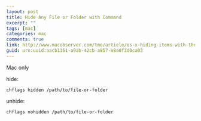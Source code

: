 ```yaml
---
layout: post
title: Hide Any File or Folder with Command
excerpt: ""
tags: [mac]
categories: mac
comments: true
link: http://www.macobserver.com/tmo/article/os-x-hiding-items-with-the-terminal
guid: urn:uuid:aacb1361-a9ab-42cb-a857-e8a0f3d0ca03
---
```


Mac only

hide:

	chflags hidden /path/to/file-or-folder

unhide:

	chflags nohidden /path/to/file-or-folder


